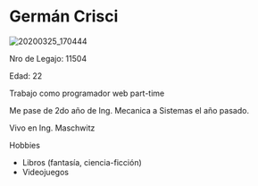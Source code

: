 # Germán Crisci

![20200325_170444](https://user-images.githubusercontent.com/80921200/111788967-7049e280-889f-11eb-897d-bf58ca1a30c9.jpg)

Nro de Legajo: 11504

Edad: 22

Trabajo como programador web part-time

Me pase de 2do año de Ing. Mecanica a Sistemas el año pasado.

Vivo en Ing. Maschwitz

Hobbies
 - Libros (fantasía, ciencia-ficción)
 - Videojuegos

